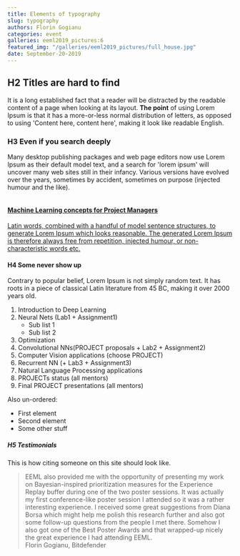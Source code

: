 ```yaml
---
title: Elements of typography
slug: typography
authors: Florin Gogianu
categories: event
galleries: eeml2019_pictures:6
featured_img: "/galleries/eeml2019_pictures/full_house.jpg"
date: September-20-2019
---
```


## H2 Titles are hard to find

It is a long established fact that a reader will be distracted by the
readable content of a page when looking at its layout. **The point** of using
Lorem Ipsum is that it has a more-or-less normal distribution of letters, as
opposed to using 'Content here, content here', making it look like readable
English.

### H3 Even if you search deeply

Many desktop publishing packages and web page editors now use Lorem Ipsum as
their default model text, and a search for 'lorem ipsum' will uncover many
web sites still in their infancy. Various versions have evolved over the
years, sometimes by accident, sometimes on purpose (injected humour and the
like).

<div class="mo">
  <a href="#" class="mo__link">
    <img class="mo__img" src="/galleries/courses/bitdefender_thumb.png" alt="">
    <div class="mo__content">
        <h4 class="mo__title">Machine Learning concepts for Project Managers</h4>
        <p class="mo__body">Latin words, combined with a handful of model
        sentence structures, to generate Lorem Ipsum which looks reasonable.
        The generated Lorem Ipsum is therefore always free from repetition,
        injected humour, or non-characteristic words etc.
        </p>
    </div>
  </a>
</div>

#### H4 Some never show up

Contrary to popular belief, Lorem Ipsum is not simply random text. It has
roots in a piece of classical Latin literature from 45 BC, making it over
2000 years old.

1. Introduction to Deep Learning
2. Neural Nets (Lab1 + Assignment1)
   - Sub list 1
   - Sub list 2
3. Optimization
4. Convolutional NNs(PROJECT proposals + Lab2 + Assignment2)
5. Computer Vision applications (choose PROJECT)
6. Recurrent NN (+ Lab3 + Assignment3)
7. Natural Language Processing applications
8. PROJECTs status (all mentors)
9. Final PROJECT presentations (all mentors)

Also un-ordered:

- First element
- Second element
- Some other stuff

##### H5 Testimonials

This is how citing someone on this site should look like.

<blockquote>
EEML also provided me with the opportunity of presenting my work on
Bayesian-inspired prioritization measures for the Experience Replay buffer
during one of the two poster sessions. It was actually my first
conference-like poster session I attended so it was a rather interesting
experience. I received some great suggestions from Diana Borsa which might
help me polish this research further and also got some follow-up questions
from the people I met there. Somehow I also got one of the Best Poster Awards
and that wrapped-up nicely the great experience I had attending EEML.
<footer>
Florin Gogianu, Bitdefender
</footer>
</blockquote>
